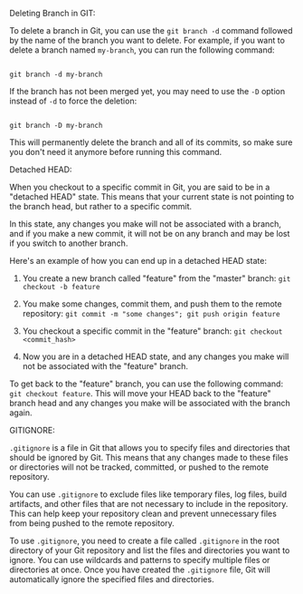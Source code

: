Deleting Branch in GIT: 

  

To delete a branch in Git, you can use the `git branch -d` command followed by the name of the branch you want to delete. For example, if you want to delete a branch named `my-branch`, you can run the following command: 

  

``` 

git branch -d my-branch 

``` 

  

If the branch has not been merged yet, you may need to use the `-D` option instead of `-d` to force the deletion: 

  

``` 

git branch -D my-branch 

``` 

  

This will permanently delete the branch and all of its commits, so make sure you don't need it anymore before running this command. 

  

Detached HEAD: 

  

When you checkout to a specific commit in Git, you are said to be in a "detached HEAD" state. This means that your current state is not pointing to the branch head, but rather to a specific commit.  

  

In this state, any changes you make will not be associated with a branch, and if you make a new commit, it will not be on any branch and may be lost if you switch to another branch.  

  

Here's an example of how you can end up in a detached HEAD state: 

  

1. You create a new branch called "feature" from the "master" branch: `git checkout -b feature` 

2. You make some changes, commit them, and push them to the remote repository: `git commit -m "some changes"; git push origin feature` 

3. You checkout a specific commit in the "feature" branch: `git checkout <commit_hash>` 

4. Now you are in a detached HEAD state, and any changes you make will not be associated with the "feature" branch. 

  

To get back to the "feature" branch, you can use the following command: `git checkout feature`. This will move your HEAD back to the "feature" branch head and any changes you make will be associated with the branch again. 



GITIGNORE:

`.gitignore` is a file in Git that allows you to specify files and directories that should be ignored by Git. This means that any changes made to these files or directories will not be tracked, committed, or pushed to the remote repository. 

You can use `.gitignore` to exclude files like temporary files, log files, build artifacts, and other files that are not necessary to include in the repository. This can help keep your repository clean and prevent unnecessary files from being pushed to the remote repository. 

To use `.gitignore`, you need to create a file called `.gitignore` in the root directory of your Git repository and list the files and directories you want to ignore. You can use wildcards and patterns to specify multiple files or directories at once. Once you have created the `.gitignore` file, Git will automatically ignore the specified files and directories.


